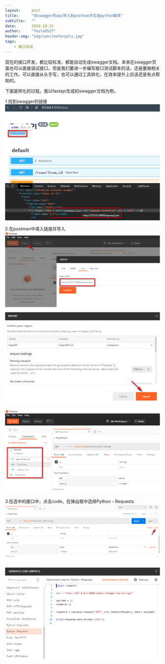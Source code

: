 ```yaml
---
layout:     post
title:      "将swagger的api导入到postman并生成python脚本"
subtitle:   ""
date:       2020-10-15
author:     "Tesla9527"
header-img: "img/vancleefarpels.jpg"
tags:
    - 接口测试
---
```


现在的接口开发，都比较标准，都能自动生成swagger文档。本来在swagger页面也可以直接调试接口，但是我们要进一步编写接口测试脚本的话，还是要做相关的工作。可以直接从头手写，也可以通过工具转化，在效率提升上应该还是有点帮助的。

下面是转化的过程。我以fastapi生成的swagger文档为例。

1.找到swagger的链接
![img](/img/in-post/swagger-api-postman-python/1.png)

2.在postman中填入链接并导入
![img](/img/in-post/swagger-api-postman-python/2.png)

![img](/img/in-post/swagger-api-postman-python/3.png)

![img](/img/in-post/swagger-api-postman-python/4.png)

3.在选中的接口中，点击code，在弹出框中选择Python - Requests
![img](/img/in-post/swagger-api-postman-python/5.png)

![img](/img/in-post/swagger-api-postman-python/6.png)
